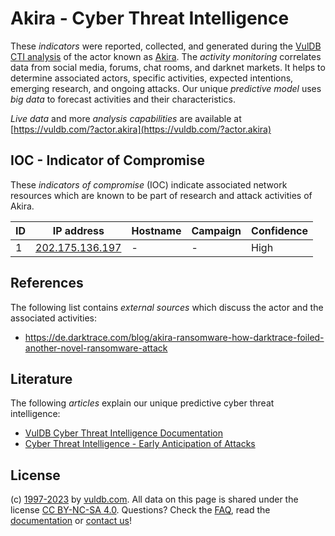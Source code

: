 # Akira - Cyber Threat Intelligence

These _indicators_ were reported, collected, and generated during the [VulDB CTI analysis](https://vuldb.com/?kb.cti) of the actor known as [Akira](https://vuldb.com/?actor.akira). The _activity monitoring_ correlates data from social media, forums, chat rooms, and darknet markets. It helps to determine associated actors, specific activities, expected intentions, emerging research, and ongoing attacks. Our unique _predictive model_ uses _big data_ to forecast activities and their characteristics.

_Live data_ and more _analysis capabilities_ are available at [https://vuldb.com/?actor.akira](https://vuldb.com/?actor.akira)

## IOC - Indicator of Compromise

These _indicators of compromise_ (IOC) indicate associated network resources which are known to be part of research and attack activities of Akira.

ID | IP address | Hostname | Campaign | Confidence
-- | ---------- | -------- | -------- | ----------
1 | [202.175.136.197](https://vuldb.com/?ip.202.175.136.197) | - | - | High

## References

The following list contains _external sources_ which discuss the actor and the associated activities:

* https://de.darktrace.com/blog/akira-ransomware-how-darktrace-foiled-another-novel-ransomware-attack

## Literature

The following _articles_ explain our unique predictive cyber threat intelligence:

* [VulDB Cyber Threat Intelligence Documentation](https://vuldb.com/?kb.cti)
* [Cyber Threat Intelligence - Early Anticipation of Attacks](https://www.scip.ch/en/?labs.20201022)

## License

(c) [1997-2023](https://vuldb.com/?kb.changelog) by [vuldb.com](https://vuldb.com/?kb.about). All data on this page is shared under the license [CC BY-NC-SA 4.0](https://creativecommons.org/licenses/by-nc-sa/4.0/). Questions? Check the [FAQ](https://vuldb.com/?kb.faq), read the [documentation](https://vuldb.com/?kb) or [contact us](https://vuldb.com/?contact)!
